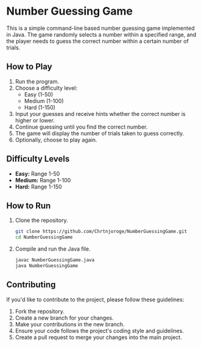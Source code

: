 # Number Guessing Game

This is a simple command-line based number guessing game implemented in Java. 
The game randomly selects a number within a specified range, and the player needs to guess the correct number within a certain number of trials.

## How to Play

1. Run the program.
2. Choose a difficulty level:
   - Easy (1-50)
   - Medium (1-100)
   - Hard (1-150)
3. Input your guesses and receive hints whether the correct number is higher or lower.
4. Continue guessing until you find the correct number.
5. The game will display the number of trials taken to guess correctly.
6. Optionally, choose to play again.

## Difficulty Levels

- **Easy:** Range 1-50
- **Medium:** Range 1-100
- **Hard:** Range 1-150

## How to Run

1. Clone the repository.
   ```bash
   git clone https://github.com/Chrtnjoroge/NumberGuessingGame.git
   cd NumberGuessingGame
   ```

2. Compile and run the Java file.
   ```bash
   javac NumberGuessingGame.java
   java NumberGuessingGame
   ```

## Contributing

If you'd like to contribute to the project, please follow these guidelines:

1. Fork the repository.
2. Create a new branch for your changes.
3. Make your contributions in the new branch.
4. Ensure your code follows the project's coding style and guidelines.
5. Create a pull request to merge your changes into the main project.
   

